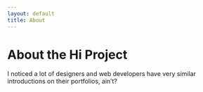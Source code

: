```yaml
---
layout: default
title: About
---
```


# About the Hi Project
I noticed a lot of designers and web developers have very similar introductions on their portfolios, ain’t?
